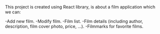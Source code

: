 This project is created using React library, is about a film application which we can:

-Add new film.
-Modify film.
-Film list.
-Film details (including author, description, film cover photo, price, ...).
-Filmmarks for favorite films.